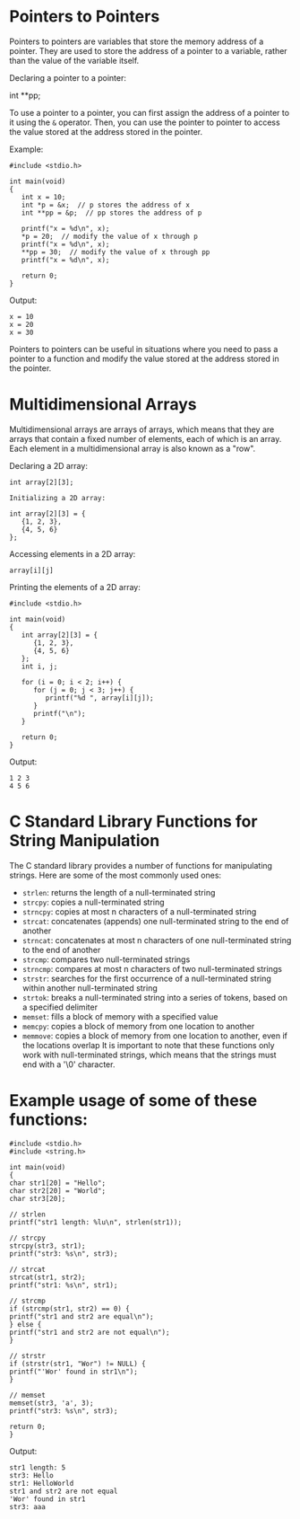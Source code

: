 # Pointers to Pointers

Pointers to pointers are variables that store the memory address of a pointer. They are used to store the address of a pointer to a variable, rather than the value of the variable itself.

Declaring a pointer to a pointer:

int **pp;

To use a pointer to a pointer, you can first assign the address of a pointer to it using the `&` operator. Then, you can use the pointer to pointer to access the value stored at the address stored in the pointer.

Example:
```
#include <stdio.h>

int main(void)
{
   int x = 10;
   int *p = &x;  // p stores the address of x
   int **pp = &p;  // pp stores the address of p

   printf("x = %d\n", x);
   *p = 20;  // modify the value of x through p
   printf("x = %d\n", x);
   **pp = 30;  // modify the value of x through pp
   printf("x = %d\n", x);

   return 0;
}
```
Output:
```
x = 10
x = 20
x = 30
```

Pointers to pointers can be useful in situations where you need to pass a pointer to a function and modify the value stored at the address stored in the pointer.

# Multidimensional Arrays

Multidimensional arrays are arrays of arrays, which means that they are arrays that contain a fixed number of elements, each of which is an array. Each element in a multidimensional array is also known as a "row".

Declaring a 2D array:
```
int array[2][3];

Initializing a 2D array:

int array[2][3] = {
   {1, 2, 3},
   {4, 5, 6}
};
```
Accessing elements in a 2D array:

`array[i][j]`

Printing the elements of a 2D array:

```
#include <stdio.h>

int main(void)
{
   int array[2][3] = {
      {1, 2, 3},
      {4, 5, 6}
   };
   int i, j;

   for (i = 0; i < 2; i++) {
      for (j = 0; j < 3; j++) {
         printf("%d ", array[i][j]);
      }
      printf("\n");
   }

   return 0;
}
```

Output:
```
1 2 3
4 5 6
```
# C Standard Library Functions for String Manipulation

The C standard library provides a number of functions for manipulating strings. Here are some of the most commonly used ones:

- `strlen`: returns the length of a null-terminated string
- `strcpy`: copies a null-terminated string
- `strncpy`: copies at most n characters of a null-terminated string
- `strcat`: concatenates (appends) one null-terminated string to the end of another
- `strncat`: concatenates at most n characters of one null-terminated string to the end of another
- `strcmp`: compares two null-terminated strings
- `strncmp`: compares at most n characters of two null-terminated strings
- `strstr`: searches for the first occurrence of a null-terminated string within another null-terminated string
- `strtok`: breaks a null-terminated string into a series of tokens, based on a specified delimiter
- `memset`: fills a block of memory with a specified value
- `memcpy`: copies a block of memory from one location to another
- `memmove`: copies a block of memory from one location to another, even if the locations overlap
It is important to note that these functions only work with null-terminated strings, which means that the strings must end with a '\0' character.

# Example usage of some of these functions:
```
#include <stdio.h>
#include <string.h>

int main(void)
{
char str1[20] = "Hello";
char str2[20] = "World";
char str3[20];

// strlen
printf("str1 length: %lu\n", strlen(str1));

// strcpy
strcpy(str3, str1);
printf("str3: %s\n", str3);

// strcat
strcat(str1, str2);
printf("str1: %s\n", str1);

// strcmp
if (strcmp(str1, str2) == 0) {
printf("str1 and str2 are equal\n");
} else {
printf("str1 and str2 are not equal\n");
}

// strstr
if (strstr(str1, "Wor") != NULL) {
printf("'Wor' found in str1\n");
}

// memset
memset(str3, 'a', 3);
printf("str3: %s\n", str3);

return 0;
}
```

Output:

```
str1 length: 5
str3: Hello
str1: HelloWorld
str1 and str2 are not equal
'Wor' found in str1
str3: aaa